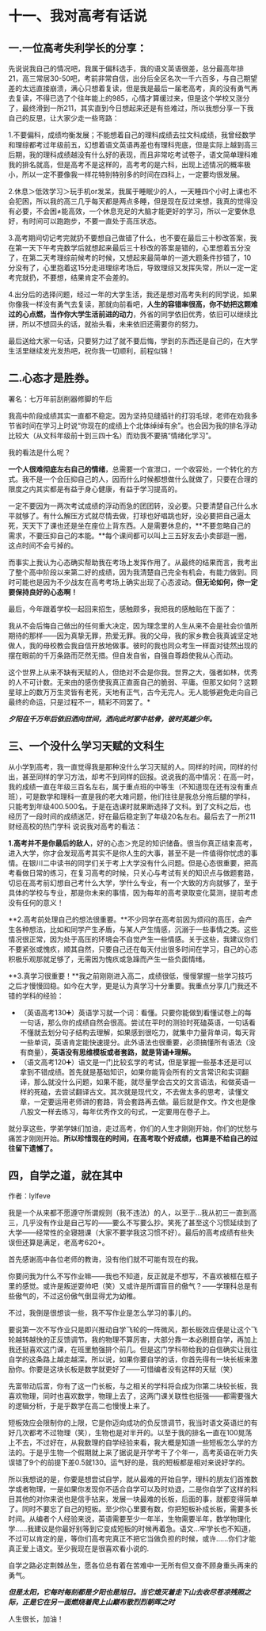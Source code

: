 # 十一、我对高考有话说

## 一.一位高考失利学长的分享：

先说说我自己的情况吧，我属于偏科选手，我的语文英语很差，总分最高年排21，高三常居30-50吧，考前非常自信，出分后全区名次一千六百多，与自己期望差的太远直接崩溃，满心只想着复读，但是我是最后一届老高考，真的没有勇气再去复读，不得已选了个往年能上的985，心情才算缓过来，但是这个学校又涨分了，最终滑到一所211，其实直到今日想起来还是有些难过，所以我想分享一下我自己的反思，让大家少走一些弯路：

1.不要偏科，成绩均衡发展；不能想着自己的理科成绩去拉文科成绩，我曾经数学和理综都考过年级前五，幻想着语文英语再差也有理科兜底，但是实际上越到高三后期，我的理科成绩越没有什么好的表现，而且非常吃考试卷子，语文简单理科难我的排名就高，但是高考不是这样的，高考考的是六科，出现上述情况的概率极小，所以一定不要像我一样花特别特别多的时间在四科上，一定要均很发展。

2.休息＞低效学习＞玩手机or发呆，我属于睡眠少的人，一天睡四个小时上课也不会犯困，所以我的高三几乎每天都是两点多睡，但是现在反过来想，我真的觉得没有必要，不会困≠能高效，一个休息充足的大脑才能更好的学习，所以一定要休息好，有时间可以跑跑步，不要一直处于高压状态。

3.高考期间切记考完就扔不要想自己做错了什么，也不要在最后三十秒改答案，我在第一天下午考完数学后就想起来最后三十秒改的答案是错的，心里想着五分没了，在第二天考理综前候考的时候，又想起来最简单的一道大题条件抄错了，10分没有了，心里抱着这15分走进理综考场后，导致理综又发挥失常，所以一定一定考完就扔，不要想，结果肯定不会差的。

4.出分后的选择问题，经过一年的大学生活，我还是想对高考失利的同学说，如果你像我一样没有勇气去复读，那就向前看吧，**人生的容错率很高，你不妨把这颗难过的心点燃，当作你大学生活前进的动力**，外省的同学依旧优秀，依旧可以继续比拼，所以不想回头的话，就抬头看，未来依旧还需要你的努力。

最后送给大家一句话，只要努力过了就不要后悔，学到的东西还是自己的，在大学生活里继续发光发热吧，祝你我一切顺利，前程似锦！

## 二.心态才是胜券。

署名：七万年前刮削器修脚的午后

我高中阶段成绩其实一直都不稳定。因为坚持见缝插针的打羽毛球，老师在劝我多节省时间在学习上时说“你现在的成绩上个北体绰绰有余”。也会因为我的排名浮动比较大（从文科年级前十到三四十名）而劝我不要搞“情绪化学习”。

我的看法是什么呢？

**一个人很难彻底左右自己的情绪**，总需要一个宣泄口，一个收容处，一个转化的方式。我不是一个会压抑自己的人，因而什么时候都想做什么就做了，只要在合理的限度之内其实都是有益于身心健康，有益于学习提高的。

一定不要因为一两次考试成绩的浮动而急的团团转，没必要。只要清楚自己什么水平就够了。有什么解压方式就尽情去做，打球也好唱跳也好，没必要把自己逼太死，天天下了课也还是坐在座位上背东西。人是需要休息的，**不要忽略自己的需求，不要压抑自己的本能。**每个课间都可以叫上三五好友去小卖部逛一圈，这点时间不会亏掉的。

而事实上我认为心态确实帮助我在考场上发挥作用了。从最终的结果而言，我考出了整个高中阶段以来第二好的成绩，因为我清楚自己完全有机会，有能力做到。同时可能也是因为不少战友在高考考场上确实出现了心态波动。**但无论如何，你一定要保持良好的心态啊！**

最后，今年跟着学校一起回来招生，感触颇多，我把我的感触贴在下面了：        

我从不会后悔自己做出的任何重大决定，因为理念里的人生从来不会是社会价值所期待的那样——因为真挚无罪，热爱无罪。我的父母，我的家乡教会我真诚坚定地做人，我的母校教会我自信开放地做事。彼时的我也同众考生一样面对徒然出现的摆在眼前的千万条路而茫然无措。但自发自省，自强自尊趋使我从心而动。

这个世界上从来不缺有天赋的人，但绝对不会是你我。世界之大，强者如林，优秀的人不可计数。无来由的感伤使我真正直面自己的脆弱、平庸。但那又如何？这颗星球上的数万万生灵皆有老死，天地有正气，古今无完人。无人能够避免走向自己最终的命运，只是过程不一，精彩不同罢了。*

***夕阳在千万年后依旧洒向世间，洒向此时冢中枯骨，彼时英雄少年。***

## 三、一个没什么学习天赋的文科生 

从小学到高考，我一直觉得我是那种没什么学习天赋的人。同样的时间，同样的付出，甚至同样的学习方法，却考不到同样的回报。说说我的高中情况：在高一时，我的成绩一直在年级三百名左右，属于重点班的中等生（不知道现在还有没有重点班），可是数学和理科一直是我的老大难问题，他们往往是我总分拖后腿的学科，只能考到年级400.500名。于是在选课时就果断选择了文科。到了文科之后，也经历了一段时间的成绩迷茫，好在最后稳定到了年级20名左右。最后去了一所211财经高校的热门学科 说说我对高考的看法：

**1.高考并不是你最后的敌人**，好的心态＞充足的知识储备。很当你真正结束高考，进入大学，你才会发现高考其实不是你人生的大事，甚至不是一件值得你忧虑的事情。在银川二中读书的同学们关于考上大学没有什么问题。但是心态很重要，把高考看做日常的练习，在复习高考的时候，只关心与考试有关的知识点与做题套路，切忌在高考前幻想自己考什么大学，学什么专业，有一个大致的方向就够了，至于具体的学校与专业，那是你未来的事情，因为每年的高考录取变化莫测，提前考虑没有任何的意义！

**2.高考前处理自己的想法很重要。**不少同学在高考前因为烦闷的高压，会产生各种想法，比如和同学产生矛盾，与某人产生情感，沉溺于一些事情之类。这些情况很正常，因为处于高压的环境会不自觉产生一些情感。关于这些，我建议你们不要紧张或愧疚，顺其自然，只要自己还在每天付出很多时间在学习，自己的心态积极乐观那就足够了，无需因为愧疚或急躁而产生一些负面情绪。

**3.真学习很重要！**我之前刚刚进入高二，成绩很低，慢慢掌握一些学习技巧之后才慢慢回稳。如今在大学，更是认为真学习十分重要。我重点分享几门我还不错的学科的经验：

- （英语高考130➕）英语学习就一个词：看懂。只要你能做到看懂试卷上的每一句话，那么你的成绩自然会很高。尝试在平时的测验时死磕英语，一句话看不懂就去划分句子结构去理解，如果感到很吃力，就集中力量背单词，每天背一些单词，英语肯定能快速提分。此外语法也很重要，必须搞懂所有语法（没有商量），**英语没有思维模板或者套路，就是背诵➕理解。** 
- （语文高考120➕）语文是一门比较玄学的考试，但是掌握一些基本还是可以拿到不错成绩。首先就是基础知识，如果你能背会所有的文言常识和实词翻译，那么就没什么问题，如果不能，就尽量学会古文的文言语法，和做英语一样的死磕，去尝试翻译古文。其次就是现代文，不去做太多的思考，读懂文章，一定要运用老师讲的套路，背会套路再去做。最后就是作文。作文也是像八股文一样去练习，每年优秀作文的句式，一定要用在卷子上。 


就分享这些，学弟学妹们加油，走过高考，你们的人生才刚刚开始，你们的忧愁与痛苦才刚刚开始。**所以珍惜现在的时间，在高考取个好成绩，也算是不给自己的过往留下遗憾了。**

## 四，自学之道，就在其中

作者：lylfeve

我是一个从来都不愿遵守所谓规则（我不违法）的人，以至于...我从初三一直到高三，几乎没有作业是自己写的——要么不写要么抄。笑死了甚至这个习惯延续到了大学——经常性的全寝翘课（大家不要学我这习惯不好）。最后的高考成绩有些失误但还算是满足，老高考620+。

首先感谢高中各位老师的教诲，没有他们就不可能有现在的我。

你要问我为什么不写作业嘛——我也不知道，反正就是不想写，不喜欢被框在框子里的感觉。或许是叛逆耍帅吧（笑）又或许是所谓盲目的傲气？——学理科总是有些傲气的，不过这份傲气倒显得尤为幼稚。

不过，我倒是很想谈一些，我不写作业是怎么学习的事儿的。

要说第一次不写作业只是即兴推动自学飞轮的一阵微风，那长板效应便是让这个飞轮越转越快的正反馈调节。我的物理不算厉害，大部分靠一本必刷题自学，再加上我还挺喜欢这门课，在班里勉强排个前几。但是这门学科带给我的自信确实让我往自学的这条路上越走越深。所以说，如果你要自学的话，你首先得有一块长板来激励你。你要是这块长板是数学就更好了——可惜编者没有这样的天赋（笑）

先富带动后富，你有了这一门长板，与之相关的学科将会成为你第二块较长板，我喜欢物理，同时也喜欢数学，物理上去了，这两门课关联性也挺强——都需要强大的逻辑分析，于是乎数学在高二也慢慢上来了。

短板效应会限制你的上限，它是你迈向成功的负反馈调节，我当时语文英语烂的有好几次都考不过物理（笑），生物也是对半开的。以至于我的排名一直在100晃荡上不去，不过好在，从我数理的自学经验来看，我大概是知道一些短板怎么学的方法的。于是乎生物一个假期就上来了据说是开学考干了个年一，高考英语在听力失误错了9个的前提下差0.5就130。运气好的是，我的短板都是相对来说好学的。

所以我想说的是，你要是想尝试自学，就从最难的开始自学，理科的朋友们首推数学或者物理，一是如果你发现你不适合自学可以及时劝退，二是你自学了这样的科目其他的对你来说也是信手拈来，发展一块最难的长板，后面的事，就都变得简单了。同时不要忘了自己的短板。至少你心里要有数，你把短板补成长板，需要多长时间。从编者个人经验来说，英语需要至少一年半，生物需要半年，数学物理化学......我建议是你最好别等到它变成短板的时候再着急。语文...牢学长也不知道，不过可以肯定的是，等你们高考完真正不把它当做负担的时候，或许......你们才能真正爱上语文。至少我现在是很喜欢看小说的.

自学之路必定荆棘丛生，愿各位总有着在苦难中一无所有但又奋不顾身重头再来的勇气。

***但是太阳，它每时每刻都是夕阳也是旭日。当它熄灭着走下山去收尽苍凉残照之际，正是它在另一面燃烧着爬上山巅布散烈烈朝晖之时***

人生很长，加油！


